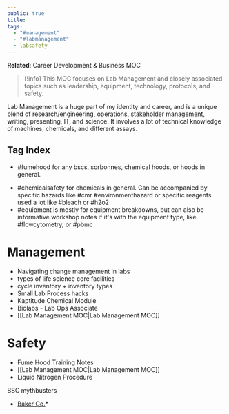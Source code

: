 ```yaml
---
public: true
title: 
tags:
  - "#management"
  - "#labmanagement"
  - labsafety
---
```

**Related**: Career Development & Business MOC

> [!info]
> This MOC focuses on Lab Management and closely associated topics such as leadership, equipment, technology, protocols, and safety.

Lab Management is a huge part of my identity and career, and is a unique blend of research/engineering, operations, stakeholder management, writing, presenting, IT, and science. It involves a lot of technical knowledge of machines, chemicals, and different assays.

## Tag Index
* #fumehood for any bscs, sorbonnes, chemical hoods, or hoods in general. 
- #chemicalsafety for chemicals in general. Can be accompanied by specific hazards like #cmr #environmenthazard or specific reagents used a lot like #bleach or #h2o2
- #equipment is mostly for equipment breakdowns, but can also be informative workshop notes if it's with the equipment type, like #flowcytometry, or #pbmc




# Management
- Navigating change management in labs
- types of life science core facilities
- cycle inventory + inventory types
- Small Lab Process hacks
- Kaptitude Chemical Module
- Biolabs - Lab Ops Associate
- [[Lab Management MOC|Lab Management MOC]]

# Safety
- Fume Hood Training Notes
- [[Lab Management MOC|Lab Management MOC]]
- Liquid Nitrogen Procedure



BSC mythbusters
* [Baker Co.](https://bakerco.com/science-partnerships/bsc-mythbusters/)*